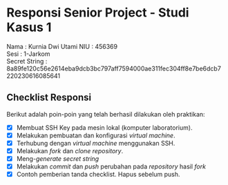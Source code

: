 # Responsi Senior Project - Studi Kasus 1

Nama : Kurnia Dwi Utami
NIU : 456369  
Sesi : 1-Jarkom  
Secret String : 8a89fe120c56e2614eba9dcb3bc797aff7594000ae311fec304ff8e7be6dcb7220230616085641

## Checklist Responsi

Berikut adalah poin-poin yang telah berhasil dilakukan oleh praktikan:

- [x] Membuat SSH Key pada mesin lokal (komputer laboratorium).
- [x] Melakukan pembuatan dan konfigurasi _virtual machine_.
- [x] Terhubung dengan _virtual machine_ menggunakan SSH.
- [x] Melakukan _fork_ dan _clone_ _repository_.
- [x] Meng-_generate_ _secret string_
- [x] Melakukan _commit_ dan _push_ perubahan pada _repository_ hasil _fork_
- [x] Contoh pemberian tanda checklist. Hapus sebelum push.
